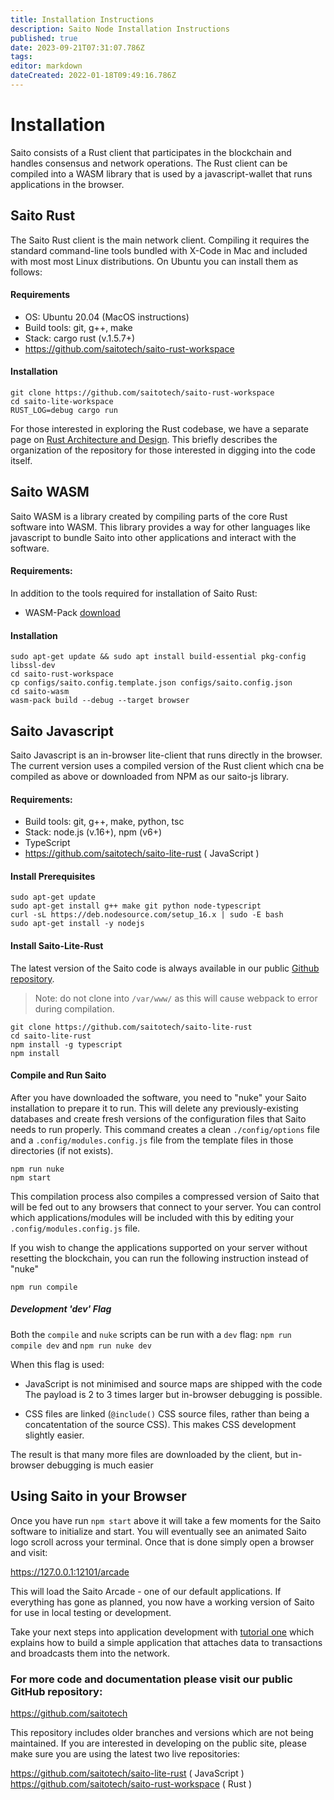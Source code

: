 ```yaml
---
title: Installation Instructions
description: Saito Node Installation Instructions
published: true
date: 2023-09-21T07:31:07.786Z
tags: 
editor: markdown
dateCreated: 2022-01-18T09:49:16.786Z
---
```


# Installation

Saito consists of a Rust client that participates in the blockchain and handles consensus and network operations. The Rust client can be compiled into a WASM library that is used by a javascript-wallet that runs applications in the browser.

## Saito Rust

The Saito Rust client is the main network client. Compiling it requires the standard command-line tools bundled with X-Code in Mac and included with most  most Linux distributions. On Ubuntu you can install them as follows:

#### Requirements

* OS: Ubuntu 20.04 (MacOS instructions)
* Build tools: git, g++, make
* Stack: cargo rust (v.1.5.7+)
* https://github.com/saitotech/saito-rust-workspace

#### Installation
```
git clone https://github.com/saitotech/saito-rust-workspace
cd saito-lite-workspace
RUST_LOG=debug cargo run
```
For those interested in exploring the Rust codebase, we have a separate page on [Rust Architecture and Design](/tech/rust-architecture). This briefly describes the organization of the repository for those interested in digging into the code itself.

## Saito WASM

Saito WASM is a library created by compiling parts of the core Rust software into WASM. This library provides a way for other languages like javascript to bundle Saito into other applications and interact with the software.

#### Requirements:

In addition to the tools required for installation of Saito Rust:

* WASM-Pack [download](https://rustwasm.github.io/wasm-pack/installer/)

#### Installation
```
sudo apt-get update && sudo apt install build-essential pkg-config libssl-dev
cd saito-rust-workspace
cp configs/saito.config.template.json configs/saito.config.json
cd saito-wasm
wasm-pack build --debug --target browser
```

## Saito Javascript

Saito Javascript is an in-browser lite-client that runs directly in the browser. The current version uses a compiled version of the Rust client which cna be compiled as above or downloaded from NPM as our saito-js library.

#### Requirements:

* Build tools: git, g++, make, python, tsc
* Stack: node.js (v.16+), npm (v6+)
* TypeScript
* https://github.com/saitotech/saito-lite-rust ( JavaScript )

#### Install Prerequisites

```
sudo apt-get update
sudo apt-get install g++ make git python node-typescript
curl -sL https://deb.nodesource.com/setup_16.x | sudo -E bash
sudo apt-get install -y nodejs
```

#### Install Saito-Lite-Rust

The latest version of the Saito code is always available in our public [Github repository](https://github.com/saitotech/saito-lite-rust).

> Note: do not clone into ```/var/www/``` as this will cause webpack to error during compilation.

```
git clone https://github.com/saitotech/saito-lite-rust
cd saito-lite-rust
npm install -g typescript 
npm install
```

#### Compile and Run Saito

After you have downloaded the software, you need to "nuke" your Saito installation to prepare it to run. This will delete any previously-existing databases and create fresh versions of the configuration files that Saito needs to run properly.  This command creates a clean ```./config/options``` file and a ```.config/modules.config.js``` file from the template files in those directories (if not exists).

```
npm run nuke
npm start
```
This compilation process also compiles a compressed version of Saito that will be fed out to any browsers that connect to your server. You can control which applications/modules will be included with this by editing your ```.config/modules.config.js``` file.

If you wish to change the applications supported on your server without resetting the blockchain, you can run the following instruction instead of "nuke"

```npm run compile```


##### Development 'dev' Flag

Both the `compile` and `nuke` scripts can be run with a `dev` flag:
```npm run compile dev``` and ```npm run nuke dev```

When this flag is used:

 * JavaScript is not minimised and source maps are shipped with the code 
   The payload is 2 to 3 times larger but in-browser debugging is possible.
   
 * CSS files are linked (```@include()``` CSS source files, rather than 
   being a concatentation of the source CSS). This makes CSS development
   slightly easier.
   
The result is that many more files are downloaded by the client, but in-browser debugging is much easier
  

## Using Saito in your Browser

Once you have run `npm start` above it will take a few moments for the Saito software to initialize and start. You will eventually see an animated Saito logo scroll across your terminal. Once that is done simply open a browser and visit:

https://127.0.0.1:12101/arcade

This will load the Saito Arcade - one of our default applications. If everything has gone as planned, you now have a working version of Saito for use in local testing or development. 

Take your next steps into application development with [tutorial one](https://wiki.saito.io/en/tech/tutorial-1-deploy-install-application) which explains how to build a simple application that attaches data to transactions and broadcasts them into the network.

### For more code and documentation please visit our public GitHub repository:

https://github.com/saitotech

This repository includes older branches and versions which are not being maintained. If you are interested in developing on the public site, please make sure you are using the latest two live repositories:

https://github.com/saitotech/saito-lite-rust
( JavaScript )
https://github.com/saitotech/saito-rust-workspace
( Rust )



